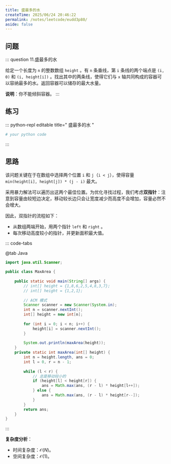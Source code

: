 ```yaml
---
title: 盛最多的水
createTime: 2025/06/24 20:46:22
permalink: /notes/leetcode/eudd3p80/
aside: false
---
```


## **问题**

::: question 11.盛最多的水

给定一个长度为 `n` 的整数数组 `height` 。有 `n` 条垂线，第 `i` 条线的两个端点是 `(i, 0)` 和 `(i, height[i])` 。找出其中的两条线，使得它们与 `x` 轴共同构成的容器可以容纳最多的水。返回容器可以储存的最大水量。

**说明**：你不能倾斜容器。
:::

## **练习**

::: python-repl editable title=" 盛最多的水 "

```python
# your python code
```

:::

## **思路**

该问题关键在于在数组中选择两个位置 `i` 和 `j`（`i < j`），使得容量 `min(height[i], height[j]) * (j - i)` 最大。

采用暴力解法可以遍历出这两个最佳位置。为优化寻找过程，我们考虑**双指针**：注意到容量由较短边决定，移动较长边只会让宽度减少而高度不会增加，容量必然不会增大。

因此，双指针的流程如下：

- 从数组两端开始，用两个指针 `left` 和 `right` 。
- 每次移动高度较小的指针，并更新面积最大值。

::: code-tabs

@tab Java

```java
import java.util.Scanner;  
  
public class MaxArea {  
  
    public static void main(String[] args) {  
        // int[] height = {1,8,6,2,5,4,8,3,7};  
        // int[] height = {1,2,1};
         
        // ACM 模式  
        Scanner scanner = new Scanner(System.in);  
        int n = scanner.nextInt();  
        int[] height = new int[n];  
  
        for (int i = 0; i < n; i++) {  
            height[i] = scanner.nextInt();  
        }  
  
        System.out.println(maxArea(height));  
    }  
    private static int maxArea(int[] height) {  
        int n = height.length, ans = 0;  
        int l = 0, r = n - 1;  
  
        while (l < r) {  
            // 总是移动较小的  
            if (height[l] < height[r]) {  
                ans = Math.max(ans, (r - l) * height[l++]);  
            } else {  
                ans = Math.max(ans, (r - l) * height[r--]);  
            }        
        }  
        return ans;  
    }
}
```

:::

**复杂度分析**：

- 时间复杂度：$\mathcal{O}(N)$。
- 空间复杂度：$\mathcal{O}(1)$。

